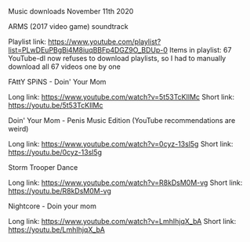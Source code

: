 Music downloads November 11th 2020

ARMS (2017 video game) soundtrack

Playlist link: https://www.youtube.com/playlist?list=PLwDEuPBgBi4M8iuqBBFp4DGZ9O_BDUp-0
Items in playlist: 67
YouTube-dl now refuses to download playlists, so I had to manually download all 67 videos one by one

FAttY SPiNS - Doin' Your Mom

Long link: https://www.youtube.com/watch?v=5t53TcKIlMc
Short link: https://youtu.be/5t53TcKIlMc

Doin' Your Mom - Penis Music Edition (YouTube recommendations are weird)

Long link: https://www.youtube.com/watch?v=0cyz-13sl5g
Short link: https://youtu.be/0cyz-13sl5g

Storm Trooper Dance

Long link: https://www.youtube.com/watch?v=R8kDsM0M-vg
Short link: https://youtu.be/R8kDsM0M-vg

Nightcore - Doin your mom

Long link: https://www.youtube.com/watch?v=LmhIhjqX_bA
Short link: https://youtu.be/LmhIhjqX_bA

